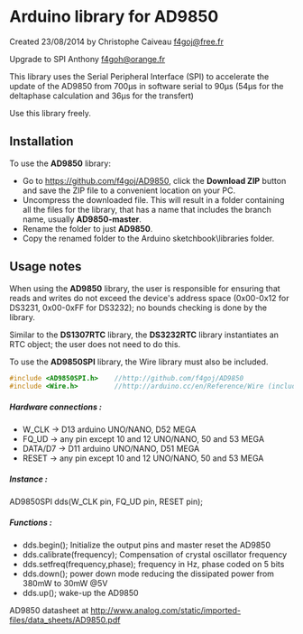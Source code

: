 # Arduino library for AD9850 #
Created 23/08/2014 by Christophe Caiveau f4goj@free.fr

Upgrade to SPI Anthony f4goh@orange.fr

This library uses the Serial Peripheral Interface (SPI) to accelerate the update of the AD9850 from 700µs in software serial to 90µs (54µs for the deltaphase calculation and 36µs for the transfert)

Use this library freely.

## Installation ##
To use the **AD9850** library:  
- Go to https://github.com/f4goj/AD9850, click the **Download ZIP** button and save the ZIP file to a convenient location on your PC.
- Uncompress the downloaded file.  This will result in a folder containing all the files for the library, that has a name that includes the branch name, usually **AD9850-master**.
- Rename the folder to just **AD9850**.
- Copy the renamed folder to the Arduino sketchbook\libraries folder.


## Usage notes ##

When using the **AD9850** library, the user is responsible for ensuring that reads and writes do not exceed the device's address space (0x00-0x12 for DS3231, 0x00-0xFF for DS3232); no bounds checking is done by the library.            

Similar to the **DS1307RTC** library, the **DS3232RTC** library instantiates an RTC object; the user does not need to do this.

To use the **AD9850SPI** library, the Wire library must also be included.
```c++
#include <AD9850SPI.h>    //http://github.com/f4goj/AD9850
#include <Wire.h>         //http://arduino.cc/en/Reference/Wire (included with Arduino IDE)
```
##### Hardware connections : #####

- W_CLK -> D13 arduino UNO/NANO, D52 MEGA
- FQ_UD -> any pin except 10 and 12 UNO/NANO, 50 and 53 MEGA
- DATA/D7 -> D11 arduino UNO/NANO, D51 MEGA
- RESET -> any pin except 10 and 12 UNO/NANO, 50 and 53 MEGA

##### Instance : #####

AD9850SPI dds(W_CLK pin, FQ_UD pin, RESET pin);

##### Functions : #####

- dds.begin(); Initialize the output pins and master reset the AD9850
- dds.calibrate(frequency); Compensation of crystal oscillator frequency
- dds.setfreq(frequency,phase); frequency in Hz, phase coded on 5 bits
- dds.down(); power down mode reducing the dissipated power from 380mW to 30mW @5V
- dds.up(); wake-up the AD9850

AD9850 datasheet at http://www.analog.com/static/imported-files/data_sheets/AD9850.pdf
